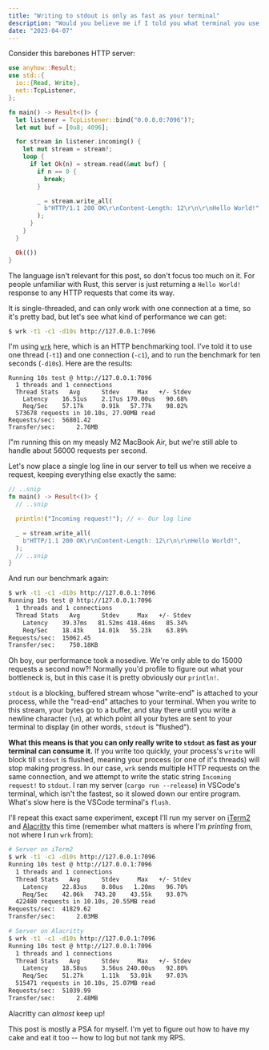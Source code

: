 ```yaml
---
title: "Writing to stdout is only as fast as your terminal"
description: "Would you believe me if I told you what terminal you use heavily impacts how many requests-per-second your server can handle?"
date: "2023-04-07"
---
```


Consider this barebones HTTP server:

```rust
use anyhow::Result;
use std::{
  io::{Read, Write},
  net::TcpListener,
};

fn main() -> Result<()> {
  let listener = TcpListener::bind("0.0.0.0:7096")?;
  let mut buf = [0u8; 4096];

  for stream in listener.incoming() {
    let mut stream = stream?;
    loop {
      if let Ok(n) = stream.read(&mut buf) {
        if n == 0 {
          break;
        }

        _ = stream.write_all(
          b"HTTP/1.1 200 OK\r\nContent-Length: 12\r\n\r\nHello World!",
        );
      }
    }
  }

  Ok(())
}
```

The language isn't relevant for this post, so don't focus too much on it. For people
unfamiliar with Rust, this server is just returning a `Hello World!` response to
any HTTP requests that come its way.

It is single-threaded, and can only work with one connection at a time, so it's
pretty bad, but let's see what kind of performance we can get:

```sh
$ wrk -t1 -c1 -d10s http://127.0.0.1:7096
```

I'm using [`wrk`](https://github.com/wg/wrk) here, which is an HTTP benchmarking
tool. I've told it to use one thread (`-t1`) and one connection (`-c1`), and to
run the benchmark for ten seconds (`-d10s`). Here are the results:

```
Running 10s test @ http://127.0.0.1:7096
  1 threads and 1 connections
  Thread Stats   Avg      Stdev     Max   +/- Stdev
    Latency    16.51us    2.17us 170.00us   90.68%
    Req/Sec    57.17k     0.91k   57.77k    98.02%
  573678 requests in 10.10s, 27.90MB read
Requests/sec:  56801.42
Transfer/sec:      2.76MB
```

I"m running this on my measly M2 MacBook Air, but we're still able to handle about
56000 requests per second.

Let's now place a single log line in our server to tell us when we receive a request,
keeping everything else exactly the same:

```rust
// ..snip
fn main() -> Result<()> {
  // ..snip

  println!("Incoming request!"); // <- Our log line

  _ = stream.write_all(
    b"HTTP/1.1 200 OK\r\nContent-Length: 12\r\n\r\nHello World!",
  );
  // ..snip
}
```

And run our benchmark again:

```sh
$ wrk -t1 -c1 -d10s http://127.0.0.1:7096
Running 10s test @ http://127.0.0.1:7096
  1 threads and 1 connections
  Thread Stats   Avg      Stdev     Max   +/- Stdev
    Latency    39.37ms   81.52ms 418.46ms   85.34%
    Req/Sec    18.43k    14.01k   55.23k    63.89%
Requests/sec:  15062.45
Transfer/sec:    750.18KB
```

Oh boy, our performance took a nosedive. We're only able to do 15000 requests a
second now?! Normally you'd profile to figure out what your bottleneck is, but in
this case it is pretty obviously our `println!`.

`stdout` is a blocking, buffered stream whose "write-end" is attached to your
process, while the "read-end" attaches to your terminal. When you write to
this stream, your bytes go to a buffer, and stay there until you write a newline
character (`\n`), at which point all your bytes are sent to your terminal to display
(in other words, `stdout` is "flushed").

**What this means is that you can only really write to `stdout` as fast as your
terminal can consume it.** If you write too quickly, your process's `write` will
block till `stdout` is flushed, meaning your process (or one of it's threads) will
stop making progress. In our case, `wrk` sends multiple HTTP requests on the same
connection, and we attempt to write the static string `Incoming request!` to `stdout`.
I ran my server (`cargo run --release`) in VSCode's terminal, which isn't the fastest,
so it slowed down our entire program. What's slow here is the VSCode terminal's
`flush`.

I'll repeat this exact same experiment, except I'll run my server on [iTerm2](https://iterm2.com/)
and [Alacritty](https://alacritty.org/) this time (remember what matters is where
I'm _printing_ from, not where I run `wrk` from):

```sh
# Server on iTerm2
$ wrk -t1 -c1 -d10s http://127.0.0.1:7096
Running 10s test @ http://127.0.0.1:7096
  1 threads and 1 connections
  Thread Stats   Avg      Stdev     Max   +/- Stdev
    Latency    22.83us    8.80us   1.20ms   96.70%
    Req/Sec    42.06k   743.20    43.55k    93.07%
  422480 requests in 10.10s, 20.55MB read
Requests/sec:  41829.62
Transfer/sec:      2.03MB
```

```sh
# Server on Alacritty
$ wrk -t1 -c1 -d10s http://127.0.0.1:7096
Running 10s test @ http://127.0.0.1:7096
  1 threads and 1 connections
  Thread Stats   Avg      Stdev     Max   +/- Stdev
    Latency    18.58us    3.56us 240.00us   92.80%
    Req/Sec    51.27k     1.11k   53.01k    97.03%
  515471 requests in 10.10s, 25.07MB read
Requests/sec:  51039.99
Transfer/sec:      2.48MB
```

Alacritty can _almost_ keep up!

This post is mostly a PSA for myself. I'm yet to figure out how to have my cake
and eat it too -- how to log but not tank my RPS.
